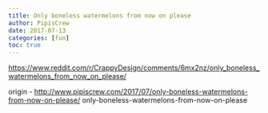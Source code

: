 ```yaml
---
title: Only boneless watermelons from now on please
author: PipisCrew
date: 2017-07-13
categories: [fun]
toc: true
---
```


https://www.reddit.com/r/CrappyDesign/comments/6mx2nz/only_boneless_watermelons_from_now_on_please/

origin - http://www.pipiscrew.com/2017/07/only-boneless-watermelons-from-now-on-please/ only-boneless-watermelons-from-now-on-please